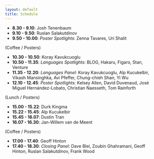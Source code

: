 ```yaml
---
layout: default
title: Schedule
---
```


- **8.30 - 9.10**: Josh Tenenbaum
- **9.10 - 9.50**: Ruslan Salakutdinov 
- **9.50 - 10.00**: *Poster Spotlights*: Zenna Tavares, Uri Shalit

(Coffee / Posters)

- **10.30 - 10.50**:  Koray Kavukcuoglu
- **10.50 - 11.35**: *Languages Spotlights*: BLOG, Hakaru, Figaro, Stan, Venture
- **11.35 - 12.20**: *Languages Panel*: Koray Kavukcuoglu, Alp Kucukelbir, Vikash Mansinghka, Avi Pfeffer, Chung-chieh Shan, Yi Wu
- **12.10 - 12.45**: *Poster Spotlights*: Kelsey Allen, David Duvenaud, José Miguel Hernández-Lobato, Christian Naesseth, Tom Rainforth

(Lunch / Posters)

- **15.00 - 15.22**: Durk Kingma
- **15.22 - 15.45**: Alp Kucukelbir
- **15.45 - 16.07**: Dustin Tran
- **16.07 - 16.30**: Jan-Willem van de Meent

(Coffee / Posters)

- **17.00 - 17.40**: Geoff Hinton
- **17.40 - 18.30**: *Closing Panel*: Dave Blei, Zoubin Ghahramani, Geoff Hinton, Ruslan Salakutdinov, Frank Wood


